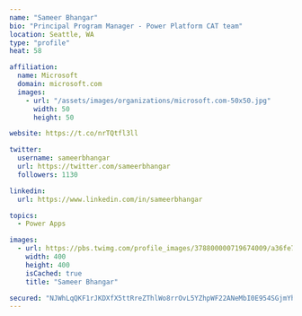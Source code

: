 ```yaml
---
name: "Sameer Bhangar"
bio: "Principal Program Manager - Power Platform CAT team"
location: Seattle, WA
type: "profile"
heat: 58

affiliation:
  name: Microsoft
  domain: microsoft.com
  images:
    - url: "/assets/images/organizations/microsoft.com-50x50.jpg"
      width: 50
      height: 50

website: https://t.co/nrTQtfl3ll

twitter:
  username: sameerbhangar
  url: https://twitter.com/sameerbhangar
  followers: 1130

linkedin:
  url: https://www.linkedin.com/in/sameerbhangar

topics:
  - Power Apps

images:
  - url: https://pbs.twimg.com/profile_images/378800000719674009/a36fe7ddfab1778b76e5793772e43798_400x400.jpeg
    width: 400
    height: 400
    isCached: true
    title: "Sameer Bhangar"

secured: "NJWhLqQKF1rJKDXfX5ttRreZThlWo8rrOvL5YZhpWF22ANeMbI0E954SGjmYh0ZzVcnT7vOpKDviualByJNSUw67Sb2dfayUwrZODqIIloFMtb77xryGFMXSh3UIGAdgGIfuU8NpoDaPkjjUwIpJUSZHxQtwZAYN7XzUiRtdaMy1SGfZ7jlR42aAiCVjecaTm4DrzDG9dyKisDOt9x6GW73jWHKIPxG0rT4yTItW0DET3R4EWROm7uS2BjXXOtgjxqc/dERaNe/yh+y9ZmCYlbX18eyLd5FmRyAHBp41fq79hpGkKJ6+ZFJQNUXzPoqZbL7+PdfpoTqXHtYrKyp7HZDqPFMtE+vQoVyisaX3jgkbZEuVrL3JfVni8/Wekv0aHQzcpFLyFPwPznphbXeDABBMQhKufmQQT9Kak8OiUHQ=;eWv1o2j+M48KLQWlqwiEyQ=="
---
```


